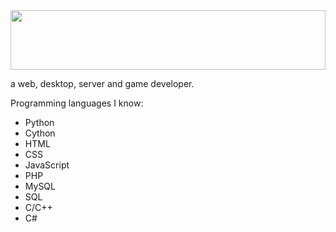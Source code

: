 <img src="head.svg" width="100%" height="95px"/>

a web, desktop, server and game developer.

Programming languages I know:
- Python
- Cython
- HTML
- CSS
- JavaScript
- PHP
- MySQL
- SQL
- C/C++
- C#
